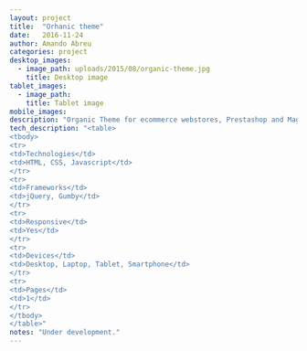 ```yaml
---
layout: project 
title:  "Orhanic theme"
date:   2016-11-24
author: Amando Abreu
categories: project
desktop_images:
  - image_path: uploads/2015/08/organic-theme.jpg
    title: Desktop image
tablet_images:
  - image_path: 
    title: Tablet image
mobile_images:
description: "Organic Theme for ecommerce webstores, Prestashop and Magento"
tech_description: "<table>
<tbody>
<tr>
<td>Technologies</td>
<td>HTML, CSS, Javascript</td>
</tr>
<tr>
<td>Frameworks</td>
<td>jQuery, Gumby</td>
</tr>
<tr>
<td>Responsive</td>
<td>Yes</td>
</tr>
<tr>
<td>Devices</td>
<td>Desktop, Laptop, Tablet, Smartphone</td>
</tr>
<tr>
<td>Pages</td>
<td>1</td>
</tr>
</tbody>
</table>"
notes: "Under development."
---
```

